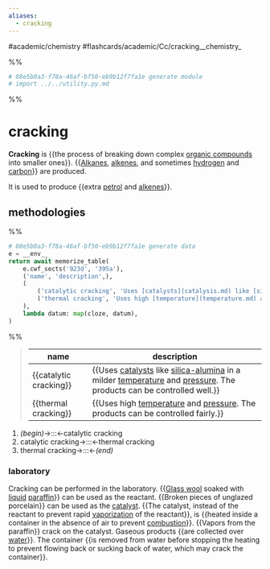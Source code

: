 ```yaml
---
aliases:
  - cracking
---
```


#academic/chemistry #flashcards/academic/Cc/cracking__chemistry_

%%
```Python
# 08e5b0a3-f78a-46af-bf50-eb9b12f7fa1e generate module
# import ../../utility.py.md
```
%%

# cracking

__Cracking__ is {{the process of breaking down complex [organic compounds](organic%20compound.md) into smaller ones}}. {{[Alkanes](alkane.md), [alkenes](alkene.md), and sometimes [hydrogen](hydrogen.md) and [carbon](carbon.md)}} are produced. <!--SR:!2023-07-14,73,270!2023-05-07,26,270-->

It is used to produce {{extra [petrol](gasoline.md) and [alkenes](alkene.md)}}. <!--SR:!2023-06-11,58,310-->

## methodologies

%%
```Python
# 08e5b0a3-f78a-46af-bf50-eb9b12f7fa1e generate data
e = __env__
return await memorize_table(
	e.cwf_sects('923d', '395a'),
	('name', 'description',),
	(
		('catalytic cracking', 'Uses [catalysts](catalysis.md) like [silica-alumina](amorphous%20silica-alumina.md) in a milder [temperature](temperature.md) and [pressure](pressure.md). The products can be controlled well.',),
		('thermal cracking', 'Uses high [temperature](temperature.md) and [pressure](pressure.md). The products can be controlled fairly.',),
	),
	lambda datum: map(cloze, datum),
)
```
%%

<!--08e5b0a3-f78a-46af-bf50-eb9b12f7fa1e generate section="923d"--><!-- The following content is generated at 2023-03-25T13:57:02.622846+08:00. Any edits will be overridden! -->

> | name | description |
> |-|-|
> | {{catalytic cracking}} | {{Uses [catalysts](catalysis.md) like [silica-alumina](amorphous%20silica-alumina.md) in a milder [temperature](temperature.md) and [pressure](pressure.md). The products can be controlled well.}} |
> | {{thermal cracking}} | {{Uses high [temperature](temperature.md) and [pressure](pressure.md). The products can be controlled fairly.}} | <!--SR:!2023-06-07,54,310!2023-06-03,36,230!2023-06-17,63,310!2023-05-10,30,270-->

<!--/08e5b0a3-f78a-46af-bf50-eb9b12f7fa1e-->

<!--08e5b0a3-f78a-46af-bf50-eb9b12f7fa1e generate section="395a"--><!-- The following content is generated at 2023-03-25T13:43:14.290201+08:00. Any edits will be overridden! -->

1. _(begin)_→:::←catalytic cracking <!--SR:!2023-06-29,73,310!2023-06-25,69,310-->
2. catalytic cracking→:::←thermal cracking <!--SR:!2023-06-16,62,310!2023-06-26,70,310-->
3. thermal cracking→:::←_(end)_ <!--SR:!2023-06-24,68,310!2023-06-18,64,310-->

<!--/08e5b0a3-f78a-46af-bf50-eb9b12f7fa1e-->

### laboratory

Cracking can be performed in the laboratory. {{[Glass wool](glass%20wool.md) soaked with [liquid](liquid.md) [paraffin](alkane.md)}} can be used as the reactant. {{Broken pieces of unglazed porcelain}} can be used as the [catalyst](catalysis.md). {{The catalyst, instead of the reactant to prevent rapid [vaporization](vaporization.md) of the reactant}}, is {{heated inside a container in the absence of air to prevent [combustion](combustion.md)}}. {{Vapors from the paraffin}} crack on the catalyst. Gaseous products {{are collected over [water](water.md)}}. The container {{is removed from water before stopping the heating to prevent flowing back or sucking back of water, which may crack the container}}. <!--SR:!2023-05-21,29,269!2023-05-05,12,249!2023-06-28,56,269!2023-05-04,14,230!2023-06-08,43,289!2023-05-05,9,269!2023-05-20,31,289-->
